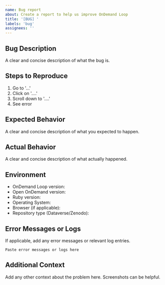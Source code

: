 ```yaml
---
name: Bug report
about: Create a report to help us improve OnDemand Loop
title: '[BUG] '
labels: 'bug'
assignees: ''
---
```


## Bug Description
A clear and concise description of what the bug is.

## Steps to Reproduce
1. Go to '...'
2. Click on '....'
3. Scroll down to '....'
4. See error

## Expected Behavior
A clear and concise description of what you expected to happen.

## Actual Behavior
A clear and concise description of what actually happened.

## Environment
- OnDemand Loop version:
- Open OnDemand version:
- Ruby version:
- Operating System:
- Browser (if applicable):
- Repository type (Dataverse/Zenodo):

## Error Messages or Logs
If applicable, add any error messages or relevant log entries.

```
Paste error messages or logs here
```

## Additional Context
Add any other context about the problem here. Screenshots can be helpful.